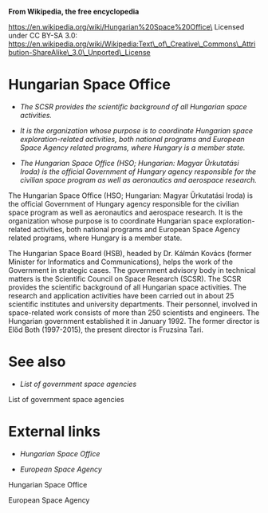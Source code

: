 **From Wikipedia, the free encyclopedia**

https://en.wikipedia.org/wiki/Hungarian%20Space%20Office\
Licensed under CC BY-SA 3.0:\
https://en.wikipedia.org/wiki/Wikipedia:Text\_of\_Creative\_Commons\_Attribution-ShareAlike\_3.0\_Unported\_License

Hungarian Space Office
======================

-   *The SCSR provides the scientific background of all Hungarian space
    activities.*

-   *It is the organization whose purpose is to coordinate Hungarian
    space exploration-related activities, both national programs and
    European Space Agency related programs, where Hungary is a member
    state.*

-   *The Hungarian Space Office (HSO; Hungarian: Magyar Űrkutatási
    Iroda) is the official Government of Hungary agency responsible for
    the civilian space program as well as aeronautics and aerospace
    research.*

The Hungarian Space Office (HSO; Hungarian: Magyar Űrkutatási Iroda) is
the official Government of Hungary agency responsible for the civilian
space program as well as aeronautics and aerospace research. It is the
organization whose purpose is to coordinate Hungarian space
exploration-related activities, both national programs and European
Space Agency related programs, where Hungary is a member state.

The Hungarian Space Board (HSB), headed by Dr. Kálmán Kovács (former
Minister for Informatics and Communications), helps the work of the
Government in strategic cases. The government advisory body in technical
matters is the Scientific Council on Space Research (SCSR). The SCSR
provides the scientific background of all Hungarian space activities.
The research and application activities have been carried out in about
25 scientific institutes and university departments. Their personnel,
involved in space-related work consists of more than 250 scientists and
engineers. The Hungarian government established it in January 1992. The
former director is Előd Both (1997-2015), the present director is
Fruzsina Tari.

See also
========

-   *List of government space agencies*

List of government space agencies

External links
==============

-   *Hungarian Space Office*

-   *European Space Agency*

Hungarian Space Office

European Space Agency
